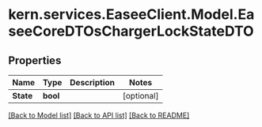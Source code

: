 # kern.services.EaseeClient.Model.EaseeCoreDTOsChargerLockStateDTO

## Properties

Name | Type | Description | Notes
------------ | ------------- | ------------- | -------------
**State** | **bool** |  | [optional] 

[[Back to Model list]](../README.md#documentation-for-models) [[Back to API list]](../README.md#documentation-for-api-endpoints) [[Back to README]](../README.md)

